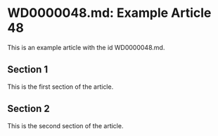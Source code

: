 # WD0000048.md: Example Article 48

This is an example article with the id WD0000048.md.
## Section 1

This is the first section of the article.
## Section 2

This is the second section of the article.
